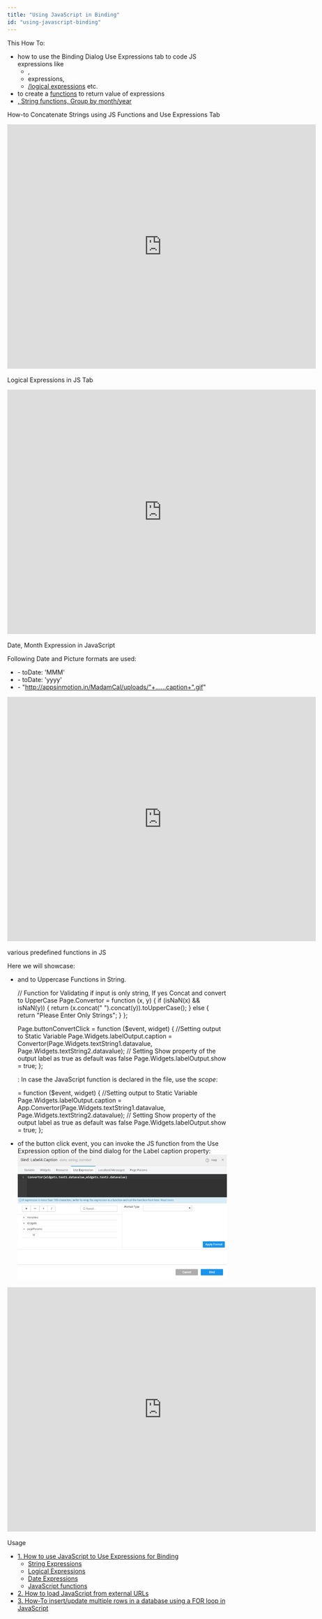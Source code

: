 ```yaml
---
title: "Using JavaScript in Binding"
id: "using-javascript-binding"
---
```


This How To:

- how to use the Binding Dialog Use Expressions tab to code JS expressions like
    - [](#string-expressions),
    - expressions,
    - [/logical expressions](#logical-expressions) etc.
- to create a [functions](#js-function) to return value of expressions
- [, String functions, Group by month/year](#date-expressions)

How-to Concatenate Strings using JS Functions and Use Expressions Tab

<iframe width="708" height="560" src="https://docs.google.com/presentation/d/e/2PACX-1vT0wXZu9tU9SCeEC0kwm0XSsmKz7H8DFoICrIPeSHzN-LR4yhw0371LB6tmjXHWSbCR2pv8Nmgn_pXe/embed?start=false&amp;loop=false&amp;delayms=3000" frameborder="0" allowfullscreen="allowfullscreen" mozallowfullscreen="mozallowfullscreen" webkitallowfullscreen="webkitallowfullscreen"></iframe>

 Logical Expressions in JS Tab

<iframe width="708" height="560" src="https://docs.google.com/presentation/d/e/2PACX-1vRK19F2uZxCvlQiYQYCmpR84N1HZVnsKiz5PvhnKPRBxT_dWQycnC7RTZB7mF9aPuyxcRYU4zMbH7bO/embed?start=false&amp;loop=false&amp;delayms=3000" frameborder="0" allowfullscreen="allowfullscreen" mozallowfullscreen="mozallowfullscreen" webkitallowfullscreen="webkitallowfullscreen"></iframe>

 Date, Month Expression in JavaScript

Following Date and Picture formats are used:

- \- toDate: 'MMM'
- \- toDate: 'yyyy'
- \- "http://appsinmotion.in/MadamCal/uploads/"+......caption+".gif"

<iframe width="708" height="560" src="https://docs.google.com/presentation/d/e/2PACX-1vTjcZvm2OC2VGzQ8gYi-ytn2_0Z3YmQwTgGoxSSqP4N9SqGq1mziJhb31tzSTmo-dmRw98QlvFUl0Mq/embed?start=false&amp;loop=false&amp;delayms=3000" frameborder="0" allowfullscreen="allowfullscreen" mozallowfullscreen="mozallowfullscreen" webkitallowfullscreen="webkitallowfullscreen"></iframe>

various predefined functions in JS

Here we will showcase:

- and to Uppercase Functions in String.
    
    // Function for Validating if input is only string, If yes Concat and convert to UpperCase
    Page.Convertor = function (x, y) {
        if (isNaN(x) && isNaN(y)) {
            return (x.concat(" ").concat(y)).toUpperCase();
        } else {
            return "Please Enter Only Strings";
        }
    };
    
    Page.buttonConvertClick = function ($event, widget) {
        //Setting output to Static Variable
        Page.Widgets.labelOutput.caption = Convertor(Page.Widgets.textString1.datavalue, Page.Widgets.textString2.datavalue);
        // Setting Show property of the output label as true as default was false
        Page.Widgets.labelOutput.show = true;
    };
    
    : In case the JavaScript function is declared in the file, use the _scope_:
    
     = function ($event, widget) {
        //Setting output to Static Variable
        Page.Widgets.labelOutput.caption = App.Convertor(Page.Widgets.textString1.datavalue, 
                                                         Page.Widgets.textString2.datavalue);
        // Setting Show property of the output label as true as default was false
        Page.Widgets.labelOutput.show = true;
    };
    
- of the button click event, you can invoke the JS function from the Use Expression option of the bind dialog for the Label caption property: [![](../assets/JS_functions.png)](../assets/JS_functions.png)

<iframe width="708" height="560" src="https://docs.google.com/presentation/d/e/2PACX-1vQFj6S-v6BVTTVWD1wJ-A2q3j6tYsxy-yPrCRDQpsst8zLUTEzQdRmLLpXdCN9iGnrJGZGyeQTcaypL/embed?start=false&amp;loop=false&amp;delayms=3000" frameborder="0" allowfullscreen="allowfullscreen" mozallowfullscreen="mozallowfullscreen" webkitallowfullscreen="webkitallowfullscreen"></iframe>

Usage

- [1\. How to use JavaScript to Use Expressions for Binding](/learn/how-tos/using-javascript-binding/)
    - [String Expressions](#string-expressions)
    - [Logical Expressions](#logical-expressions)
    - [Date Expressions](#date-expressions)
    - [JavaScript functions](#js-function)
- [2\. How to load JavaScript from external URLs](/learn/how-tos/using-javascript-external-url/)
- [3\. How-To insert/update multiple rows in a database using a FOR loop in JavaScript](/learn/how-tos/using-javascript-loop-command/)
